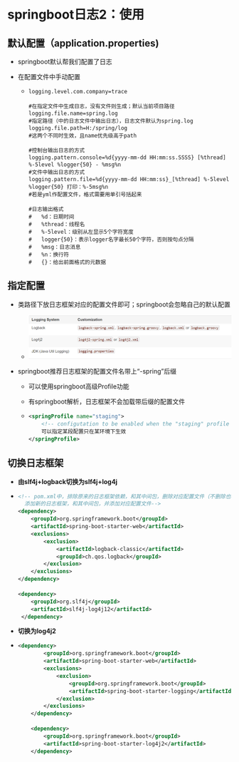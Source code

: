 # springboot日志2：使用



## 默认配置（application.properties)

* springboot默认帮我们配置了日志

* 在配置文件中手动配置

  * ```properties
    logging.level.com.company=trace
    
    #在指定文件中生成日志，没有文件则生成；默认当前项目路径
    logging.file.name=spring.log
    #指定路径（中的日志文件中输出日志），日志文件默认为spring.log
    logging.file.path=H:/spring/log
    #这两个不同时生效，且name优先级高于path
    
    #控制台输出日志的方式
    logging.pattern.console=%d{yyyy-mm-dd HH:mm:ss.SSSS} [%thread] %-5level %logger{50} - %msg%n
    #文件中输出日志的方式
    logging.pattern.file=%d{yyyy-mm-dd HH:mm:ss}_[%thread] %-5level %logger{50} 打印：%-5msg%n
    #若是yml作配置文件，格式需要用单引号括起来
    
    #日志输出格式
    #	%d：日期时间
    #	%thread：线程名
    #	%-5level：级别从左显示5个字符宽度
    #	logger{50}：表示logger名字最长50个字符，否则按句点分隔
    #	%msg：日志消息
    #	%n：换行符
    #	{}：给出前面格式的元数据
    ```

  

## 指定配置

* 类路径下放日志框架对应的配置文件即可；springboot会忽略自己的默认配置

  * ![avatar](图片引用\Snipaste_2020-04-18_11-20-15.png)

* springboot推荐日志框架的配置文件名带上“-spring”后缀

  * 可以使用springboot高级Profile功能

  * 有springboot解析，日志框架不会加载带后缀的配置文件

  * ```xml
    <springProfile name="staging">
    	<!-- configutation to be enabled when the "staging" profile is actice -->
        可以指定某段配置只在某环境下生效
    </springProfile>
    ```



## 切换日志框架

* **由slf4j+logback切换为slf4j+log4j**

* ```xml
  <!-- pom.xml中，排除原来的日志框架依赖，和其中间包，删除对应配置文件（不删除也不会再被识别）
   	添加新的日志框架，和其中间包，并添加对应配置文件-->
  <dependency>
      <groupId>org.springframework.boot</groupId>
      <artifactId>spring-boot-starter-web</artifactId>
      <exclusions>
          <exclusion>
              <artifactId>logback-classic</artifactId>
              <groupId>ch.qos.logback</groupId>
          </exclusion>
      </exclusions>
  </dependency>
  
  <dependency>
      <groupId>org.slf4j</groupId>
      <artifactId>slf4j-log4j12</artifactId>
   </dependency>
  ```



* **切换为log4j2**

* ```xml
  <dependency>
          <groupId>org.springframework.boot</groupId>
          <artifactId>spring-boot-starter-web</artifactId>
          <exclusions>
              <exclusion>
                  <groupId>org.springframework.boot</groupId>
                  <artifactId>spring-boot-starter-logging</artifactId>
              </exclusion>
          </exclusions>
      </dependency>
  
      <dependency>
          <groupId>org.springframework.boot</groupId>
          <artifactId>spring-boot-starter-log4j2</artifactId>
      </dependency>
  ```

